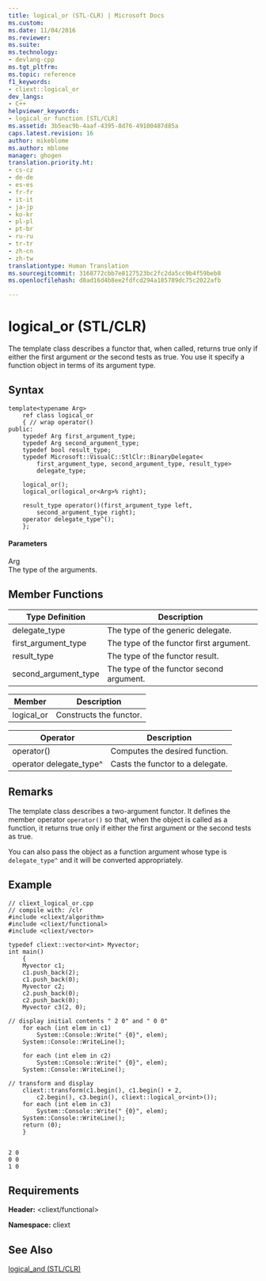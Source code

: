 ```yaml
---
title: logical_or (STL-CLR) | Microsoft Docs
ms.custom: 
ms.date: 11/04/2016
ms.reviewer: 
ms.suite: 
ms.technology:
- devlang-cpp
ms.tgt_pltfrm: 
ms.topic: reference
f1_keywords:
- cliext::logical_or
dev_langs:
- C++
helpviewer_keywords:
- logical_or function [STL/CLR]
ms.assetid: 3b5eac9b-4aaf-4395-8d76-49100487d85a
caps.latest.revision: 16
author: mikeblome
ms.author: mblome
manager: ghogen
translation.priority.ht:
- cs-cz
- de-de
- es-es
- fr-fr
- it-it
- ja-jp
- ko-kr
- pl-pl
- pt-br
- ru-ru
- tr-tr
- zh-cn
- zh-tw
translationtype: Human Translation
ms.sourcegitcommit: 3168772cbb7e8127523bc2fc2da5cc9b4f59beb8
ms.openlocfilehash: d8ad16d4b8ee2fdfcd294a185789dc75c2022afb

---
```

# logical_or (STL/CLR)
The template class describes a functor that, when called, returns true only if either the first argument or the second tests as true. You use it specify a function object in terms of its argument type.  
  
## Syntax  
  
```  
template<typename Arg>  
    ref class logical_or  
    { // wrap operator()  
public:  
    typedef Arg first_argument_type;  
    typedef Arg second_argument_type;  
    typedef bool result_type;  
    typedef Microsoft::VisualC::StlClr::BinaryDelegate<  
        first_argument_type, second_argument_type, result_type>  
        delegate_type;  
  
    logical_or();  
    logical_or(logical_or<Arg>% right);  
  
    result_type operator()(first_argument_type left,  
        second_argument_type right);  
    operator delegate_type^();  
    };  
```  
  
#### Parameters  
 Arg  
 The type of the arguments.  
  
## Member Functions  
  
|Type Definition|Description|  
|---------------------|-----------------|  
|delegate_type|The type of the generic delegate.|  
|first_argument_type|The type of the functor first argument.|  
|result_type|The type of the functor result.|  
|second_argument_type|The type of the functor second argument.|  
  
|Member|Description|  
|------------|-----------------|  
|logical_or|Constructs the functor.|  
  
|Operator|Description|  
|--------------|-----------------|  
|operator()|Computes the desired function.|  
|operator delegate_type^|Casts the functor to a delegate.|  
  
## Remarks  
 The template class describes a two-argument functor. It defines the member operator `operator()` so that, when the object is called as a function, it returns true only if either the first argument or the second tests as true.  
  
 You can also pass the object as a function argument whose type is `delegate_type^` and it will be converted appropriately.  
  
## Example  
  
```  
// cliext_logical_or.cpp   
// compile with: /clr   
#include <cliext/algorithm>   
#include <cliext/functional>   
#include <cliext/vector>   
  
typedef cliext::vector<int> Myvector;   
int main()   
    {   
    Myvector c1;   
    c1.push_back(2);   
    c1.push_back(0);   
    Myvector c2;   
    c2.push_back(0);   
    c2.push_back(0);   
    Myvector c3(2, 0);   
  
// display initial contents " 2 0" and " 0 0"   
    for each (int elem in c1)   
        System::Console::Write(" {0}", elem);   
    System::Console::WriteLine();   
  
    for each (int elem in c2)   
        System::Console::Write(" {0}", elem);   
    System::Console::WriteLine();   
  
// transform and display   
    cliext::transform(c1.begin(), c1.begin() + 2,   
        c2.begin(), c3.begin(), cliext::logical_or<int>());   
    for each (int elem in c3)   
        System::Console::Write(" {0}", elem);   
    System::Console::WriteLine();   
    return (0);   
    }  
  
```  
  
```Output  
2 0  
0 0  
1 0  
```  
  
## Requirements  
 **Header:** \<cliext/functional>  
  
 **Namespace:** cliext  
  
## See Also  
 [logical_and (STL/CLR)](../dotnet/logical-and-stl-clr.md)


<!--HONumber=Jan17_HO2-->


